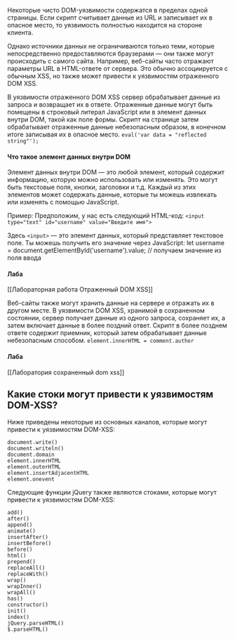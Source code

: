 Некоторые чисто DOM-уязвимости содержатся в пределах одной страницы. Если скрипт считывает данные из URL и записывает их в опасное место, то уязвимость полностью находится на стороне клиента.

Однако источники данных не ограничиваются только теми, которые непосредственно предоставляются браузерами — они также могут происходить с самого сайта. Например, веб-сайты часто отражают параметры URL в HTML-ответе от сервера. Это обычно ассоциируется с обычным XSS, но также может привести к уязвимостям отраженного DOM XSS.

В уязвимости отраженного DOM XSS сервер обрабатывает данные из запроса и возвращает их в ответе. Отраженные данные могут быть помещены в строковый литерал JavaScript или в элемент данных внутри DOM, такой как поле формы. Скрипт на странице затем обрабатывает отраженные данные небезопасным образом, в конечном итоге записывая их в опасное место.
`eval('var data = "reflected string"');`
#### Что такое элемент данных внутри DOM
Элемент данных внутри DOM — это любой элемент, который содержит информацию, которую можно использовать или изменять. Это могут быть текстовые поля, кнопки, заголовки и т.д. Каждый из этих элементов может содержать данные, которые ты можешь извлекать или изменять с помощью JavaScript.

Пример:
Предположим, у нас есть следующий HTML-код:
`<input type="text" id="username" value="Введите имя">`


Здесь `<input>` — это элемент данных, который представляет текстовое поле. Ты можешь получить его значение через JavaScript:
let username = document.getElementById('username').value; // получаем значение из поля ввода



#### Лаба
[[Лабораторная работа Отраженный DOM XSS]]


Веб-сайты также могут хранить данные на сервере и отражать их в другом месте. В уязвимости DOM XSS, хранимой в сохраненном состоянии, сервер получает данные из одного запроса, сохраняет их, а затем включает данные в более поздний ответ. Скрипт в более позднем ответе содержит приемник, который затем обрабатывает данные небезопасным способом.
`element.innerHTML = comment.author`

#### Лаба
[[Лаборатория сохраненный dom xss]]


## Какие стоки могут привести к уязвимостям DOM-XSS?

Ниже приведены некоторые из основных каналов, которые могут привести к уязвимостям DOM-XSS:
```
document.write() 
document.writeln() 
document.domain 
element.innerHTML 
element.outerHTML 
element.insertAdjacentHTML 
element.onevent
```

Следующие функции jQuery также являются стоками, которые могут привести к уязвимостям DOM-XSS:

```
add() 
after() 
append()
animate()
insertAfter()
insertBefore()
before()
html()
prepend()
replaceAll()
replaceWith()
wrap()
wrapInner()
wrapAll()
has()
constructor()
init()
index()
jQuery.parseHTML()
$.parseHTML()
```